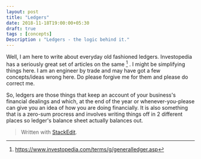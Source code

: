 ```yaml
---
layout: post
title: "Ledgers"
date: 2018-11-18T19:00:00+05:30
draft: true
tags : [concepts]
Description : "Ledgers - the logic behind it."
---
```

Well, I am here to write about everyday old fashioned ledgers. Investopedia has a seriously great set of articles on the same [^investopedia] . I might be simplifying things here. I am an engineer by trade and may have got a few concepts/ideas wrong here. Do please forgive me for them and please do correct me.

So, ledgers are those things that keep an account of your business's financial dealings and which, at the end of the year or whenever-you-please can give you an idea of how you are doing financially. It is also something that is a zero-sum procress and involves writing things off in 2 different places so ledger's balance sheet actually balances out.


[^investopedia]: <https://www.investopedia.com/terms/g/generalledger.asp>

> Written with [StackEdit](https://stackedit.io/).
<!--stackedit_data:
eyJoaXN0b3J5IjpbLTU1ODczNDMwMiwxNjQxNDMzNjUxLDc5NT
UyNTAzMSw2NDg4NTUxMDEsMTgyMzg3MDc4OV19
-->